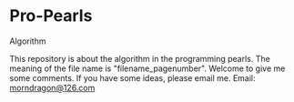Pro-Pearls
==========

Algorithm

This repository is about the algorithm in the programming pearls.
The meaning of the file name is "filename_pagenumber".
Welcome to give me some comments.
If you have some ideas, please email me.
Email: morndragon@126.com
